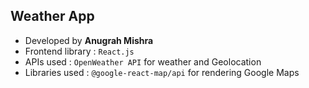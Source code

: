 ## Weather App

- Developed by **Anugrah Mishra**
- Frontend library : `React.js`
- APIs used : `OpenWeather API` for weather and Geolocation
- Libraries used : `@google-react-map/api` for rendering Google Maps
